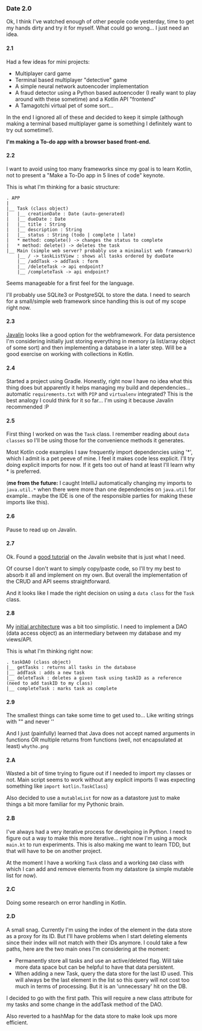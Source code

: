 ### Date 2.0
Ok, I think I've watched enough of other people code yesterday, time to get my hands dirty and try it for myself. What could go wrong... I just need an idea.

#### 2.1
Had a few ideas for mini projects:
* Multiplayer card game
* Terminal based multiplayer "detective" game
* A simple neural network autoencoder implementation
* A fraud detector using a Python based autoencoder (I really want to play around with these sometime) and a Kotlin API "frontend"
* A Tamagotchi virtual pet of some sort...

In the end I ignored all of these and decided to keep it simple (although making a terminal based multiplayer game is something I definitely want to try out sometime!).

**I'm making a To-do app with a browser based front-end.**

#### 2.2
I want to avoid using too many frameworks since my goal is to learn Kotlin, not to present a "Make a To-Do app in 5 lines of code" keynote.

This is what I'm thinking for a basic structure:

```
. APP
|
|__ Task (class object)
|   |__ creationDate : Date (auto-generated)
|   |__ dueDate : Date
|   |__ title : String
|   |__ description : String
|   |__ status : String (todo | complete | late)
|   * method: complete() -> changes the status to complete
|   * method: delete() -> deletes the task
|__ Main (simple web server? probably use a minimalist web framework)
    |__ / -> taskListView : shows all tasks ordered by dueDate
    |__ /addTask -> addTask : form 
    |__ /deleteTask -> api endpoint?
    |__ /completeTask -> api endpoint?
``` 

Seems manageable for a first feel for the language.

I'll probably use SQLite3 or PostgreSQL to store the data. 
I need to search for a small/simple web framework since handling this is out of my scope right now.

#### 2.3
[Javalin](http://javalin.io) looks like a good option for the webframework. 
For data persistence I'm considering initially just storing everything in memory (a list/array object of some sort) and then implementing a database in a later step. Will be a good exercise on working with collections in Kotlin.

#### 2.4
Started a project using Gradle. 
Honestly, right now I have no idea what this thing does but apparently it helps managing my build and dependencies... automatic `requirements.txt` with `PIP` and `virtualenv` integrated? This is the best analogy I could think for it so far... I'm using it because Javalin recommended :P

#### 2.5
First thing I worked on was the `Task` class. I remember reading about `data classes` so I'll be using those for the convenience methods it generates.

Most Kotlin code examples I saw frequently import dependencies using '*', which I admit is a pet peeve of mine. I feel it makes code less explicit. I'll try doing explicit imports for now. If it gets too out of hand at least I'll learn why * is preferred. 

(**me from the future:** I caught IntelliJ automatically changing my imports to `java.util.*` when there were more than one dependencies on `java.util` for example.. maybe the IDE is one of the responsible parties for making these imports like this).

#### 2.6
Pause to read up on Javalin.

#### 2.7
Ok. Found a [good tutorial](https://javalin.io/tutorials/simple-kotlin-example) on the Javalin website that is just what I need.

Of course I don't want to simply copy/paste code, so I'll try my best to absorb it all and implement on my own. But overall the implementation of the CRUD and API seems straightforward.

And it looks like I made the right decision on using a `data class` for the `Task` class.

#### 2.8
My [initial architecture](#22) was a bit too simplistic. I need to implement a DAO (data access object) as an intermediary between my database and my views/API.

This is what I'm thinking right now:
```
. taskDAO (class object)
|__ getTasks : returns all tasks in the database
|__ addTask : adds a new task
|__ deleteTask : deletes a given task using taskID as a reference (need to add taskID to my class)
|__ completeTask : marks task as complete
```

#### 2.9
The smallest things can take some time to get used to... Like writing strings with "" and never ''

And I just (painfully) learned that Java does not accept named arguments in functions OR multiple returns from functions (well, not encapsulated at least) `whytho.png`

#### 2.A
Wasted a bit of time trying to figure out if I needed to import my classes or not. Main script seems to work without any explicit imports (I was expecting something like `import kotlin.TaskClass`)

Also decided to use a `mutableList` for now as a datastore just to make things a bit more familiar for my Pythonic brain.

#### 2.B
I've always had a very iterative process for developing in Python. I need to figure out a way to make this more iterative... right now I'm using a mock `main.kt` to run experiments. This is also making me want to learn TDD, but that will have to be on another project.

At the moment I have a working `Task` class and a working `DAO` class with which I can add and remove elements from my datastore (a simple mutable list for now).

#### 2.C
Doing some research on error handling in Kotlin.

#### 2.D
A small snag. Currently I'm using the index of the element in the data store as a proxy for its ID. But I'll have problems when I start deleting elements since their index will not match with their IDs anymore. I could take a few paths, here are the two main ones I'm considering at the moment:
* Permanently store all tasks and use an active/deleted flag. Will take more data space but can be helpful to have that data persistent.
* When adding a new Task, query the data store for the last ID used. This will always be the last element in the list so this query will not cost too much in terms of processing. But it is an 'unnecessary' hit on the DB.

I decided to go with the first path. This will require a new class attribute for my tasks and some change in the addTask method of the DAO.

Also reverted to a hashMap for the data store to make look ups more efficient.
